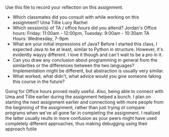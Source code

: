 Use this file to record your reflection on this assignment.

- Which classmates did you consult with while working on this assignment?
Uma
Tillie
Lucy
Rachel
- Which session(s) of TA / office hours did you attend?
Jordan's Office hours:
Friday: 11:00am - 12:00pm, Tuesday: 9:00am  - 10:30am
TA Hours:
Wednesday, 7-9pm
- What are your initial impressions of Java? 
Before I started this class, I expected Java to be at least, similar to Python in structure. However, it's evidently wayyy different. I love it though and can't wait to be a pro in it.
- Can you draw any conclusion about programming in general from the similarities or the differences between the two languages? 
Implementation might be different, but abstraction is usually very similar. 
- What worked, what didn't, what advice would you give someone taking this course in the future?

Going for Office hours proved really useful. Also, being able to connect with Uma and Tillie earlier during the assignment helped a bunch. I plan on starting the next assignment earlier and connectiong with more people from the beginning of the assignment, rather than just trying ot compare programs when we've all gone far in completing the assignment. I realized the latter usually reults in more confusion as your peers might have used completely different approaches, thus making debugging using their approach futile
